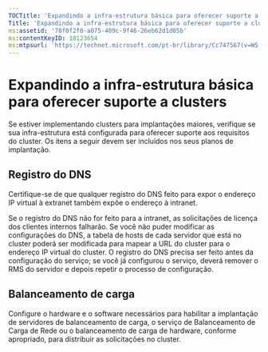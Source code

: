 ```yaml
---
TOCTitle: 'Expandindo a infra-estrutura básica para oferecer suporte a clusters'
Title: 'Expandindo a infra-estrutura básica para oferecer suporte a clusters'
ms:assetid: '78f0f2f0-a075-409c-9f46-26eb62d1d05b'
ms:contentKeyID: 18123654
ms:mtpsurl: 'https://technet.microsoft.com/pt-br/library/Cc747567(v=WS.10)'
---
```


Expandindo a infra-estrutura básica para oferecer suporte a clusters
====================================================================

Se estiver implementando clusters para implantações maiores, verifique se sua infra-estrutura está configurada para oferecer suporte aos requisitos do cluster. Os itens a seguir devem ser incluídos nos seus planos de implantação.

Registro do DNS
---------------

Certifique-se de que qualquer registro do DNS feito para expor o endereço IP virtual à extranet também expõe o endereço à intranet.

Se o registro do DNS não for feito para a intranet, as solicitações de licença dos clientes internos falharão. Se você não puder modificar as configurações do DNS, a tabela de hosts de cada servidor que está no cluster poderá ser modificada para mapear a URL do cluster para o endereço IP virtual do cluster. O registro do DNS precisa ser feito antes da configuração do serviço; se você já configurou o serviço, deverá remover o RMS do servidor e depois repetir o processo de configuração.

Balanceamento de carga
----------------------

Configure o hardware e o software necessários para habilitar a implantação de servidores de balanceamento de carga, o serviço de Balanceamento de Carga de Rede ou o balanceamento de carga de hardware, conforme apropriado, para distribuir as solicitações no cluster.
